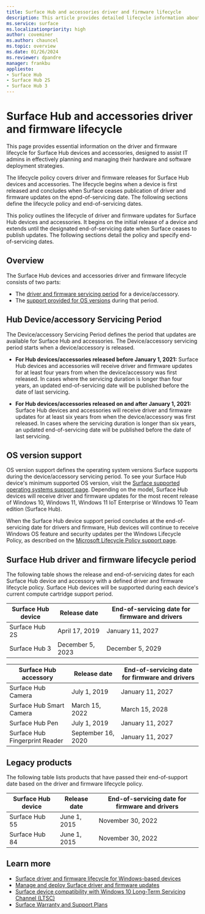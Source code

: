 ```yaml
---
title: Surface Hub and accessories driver and firmware lifecycle 
description: This article provides detailed lifecycle information about Surface Hub and related accessories to help plan and manage hardware and software deployments. 
ms.service: surface
ms.localizationpriority: high
author: coveminer
ms.author: chauncel
ms.topic: overview
ms.date: 01/26/2024
ms.reviewer: dpandre
manager: frankbu
appliesto:
- Surface Hub
- Surface Hub 2S
- Surface Hub 3
---
```


# Surface Hub and accessories driver and firmware lifecycle

This page provides essential information on the driver and firmware lifecycle for Surface Hub devices and accessories, designed to assist IT admins in effectively planning and managing their hardware and software deployment strategies.

The lifecycle policy covers driver and firmware releases for Surface Hub devices and accessories. The lifecycle begins when a device is first released and concludes when Surface ceases publication of driver and firmware updates on the epnd-of-servicing date. The following sections define the lifecycle policy and end-of-servicing dates.

This policy outlines the lifecycle of driver and firmware updates for Surface Hub devices and accessories. It begins on the initial release of a device and extends until the designated end-of-servicing date when Surface ceases to publish updates. The following sections detail the policy and specify end-of-servicing dates.

## Overview

The Surface Hub devices and accessories driver and firmware lifecycle consists of two parts: 

- The [driver and firmware servicing period](#hub-deviceaccessory-servicing-period) for a device/accessory.
- The [support provided for OS versions](#os-version-support) during that period.

## Hub Device/accessory Servicing Period

The Device/accessory Servicing Period defines the period that updates are available for Surface Hub and accessories. The Device/accessory servicing period starts when a device/accessory is released.

- **For Hub devices/accessories released before January 1, 2021:** Surface Hub devices and accessories will receive driver and firmware updates for at least four years from when the device/accessory was first released. In cases where the servicing duration is longer than four years, an updated end-of-servicing date will be published before the date of last servicing.

- **For Hub devices/accessories released on and after January 1, 2021:** Surface Hub devices and accessories will receive driver and firmware updates for at least six years from when the device/accessory was first released. In cases where the servicing duration is longer than six years, an updated end-of-servicing date will be published before the date of last servicing.

## OS version support

OS version support defines the operating system versions Surface supports during the device/accessory servicing period. To see your Surface Hub device's minimum supported OS version, visit the [Surface supported operating systems support page](https://support.microsoft.com/help/2858199/surface-supported-operating-systems). Depending on the model, Surface Hub devices will receive driver and firmware updates for the most recent release of Windows 10, Windows 11, Windows 11 IoT Enterprise or Windows 10 Team edition (Surface Hub).

When the Surface Hub device support period concludes at the end-of-servicing date for drivers and firmware, Hub devices will continue to receive Windows OS feature and security updates per the Windows Lifecycle Policy, as described on the [Microsoft Lifecycle Policy support page](https://support.microsoft.com/hub/4095338/microsoft-lifecycle-policy).

## Surface Hub driver and firmware lifecycle period

The following table shows the release and end-of-servicing dates for each Surface Hub device and accessory with a defined driver and firmware lifecycle policy. Surface Hub devices will be supported during each device's current compute cartridge support period.

Surface Hub device | Release date      | End-of-servicing date for firmware and drivers |
-------------------|-------------------|----------------------------------------------|
Surface Hub 2S     | April 17, 2019    | January 11, 2027                             |
Surface Hub 3      | December 5, 2023  | December 5, 2029                             |

Surface Hub accessory                 | Release date       | End-of-servicing date for firmware and drivers |
-------------------------------------|--------------------|----------------------------------------------|
Surface Hub Camera                   | July 1, 2019       | January 11, 2027                             |
Surface Hub Smart Camera           | March 15, 2022     | March 15, 2028                               |
Surface Hub Pen                    | July 1, 2019       | January 11, 2027                             |
Surface Hub Fingerprint Reader     | September 16, 2020 | January 11, 2027                             |

## Legacy products  

The following table lists products that have passed their end-of-support date based on the driver and firmware lifecycle policy.

Surface Hub device | Release date  | End-of-servicing date for firmware and drivers |
-------------------|---------------|----------------------------------------------|
Surface Hub 55     | June 1, 2015  | November 30, 2022                            |
Surface Hub 84     | June 1, 2015  | November 30, 2022                            |

## Learn more

- [Surface driver and firmware lifecycle for Windows-based devices](/surface/surface-driver-firmware-lifecycle-support)
- [Manage and deploy Surface driver and firmware updates](/surface/manage-surface-driver-and-firmware-updates)
- [Surface device compatibility with Windows 10 Long-Term Servicing Channel (LTSC)](/surface/surface-device-compatibility-with-windows-10-ltsc)
- [Surface Warranty and Support Plans](https://www.microsoft.com/surface/business/warranty-service-offerings-and-support)
